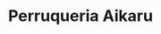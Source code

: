 ---
title: "Perruqueria Aikaru"
url: /sant-boi-de-llobregat/perruqueria-aikaru/
shop: peluquería
---